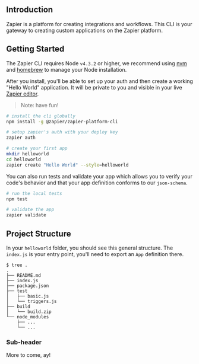 ## Introduction

Zapier is a platform for creating integrations and workflows. This CLI is your gateway to creating custom applications on the Zapier platform.


## Getting Started

The Zapier CLI requires Node `v4.3.2` or higher, we recommend using [nvm](https://github.com/creationix/nvm) and [homebrew](http://brew.sh/) to manage your Node installation.

After you install, you'll be able to set up your auth and then create a working "Hello World" application. It will be private to you and visible in your live [Zapier editor](https://zapier.com/app/editor).

> Note: have fun!

```bash
# install the cli globally
npm install -g @zapier/zapier-platform-cli

# setup zapier's auth with your deploy key
zapier auth

# create your first app
mkdir helloworld
cd helloworld
zapier create "Hello World" --style=helloworld
```

You can also run tests and validate your app which allows you to verify your code's behavior and that your app definition conforms to our `json-schema`.

```bash
# run the local tests
npm test

# validate the app
zapier validate
```


## Project Structure

In your `helloworld` folder, you should see this general structure. The `index.js` is your entry point, you'll need to export an `App` definition there.

```plain
$ tree .
.
├── README.md
├── index.js
├── package.json
├── test
│   ├── basic.js
│   └── triggers.js
├── build
│   └── build.zip
└── node_modules
    ├── ...
    └── ...
```


### Sub-header

More to come, ay!

